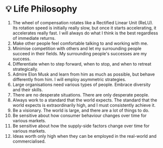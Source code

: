 # 💡 Life Philosophy 

1. The wheel of compensation rotates like a Rectified Linear Unit (ReLU). Its rotation speed is initially really slow, but once it starts accelerating, it accelerates really fast. I will always do what I think is the best regardless of immediate returns. 
2. Make other people feel comfortable talking to and working with me. 
3. Minimise competition with others and let my surrounding people succeed in their fields. My surrounding people's successes are my success. 
4. Differentiate when to step forward, when to stop, and when to retreat strategically. 
5. Admire Elon Musk and learn from him as much as possible, but behave differently from him. I will employ asymmetric strategies. 
6. Large organisations need various types of people. Embrace diversity and their skills. 
7. There are no desperate situations. There are only desperate people.
8. Always work to a standard that the world expects. The standard that the world expects is extraordinarily high, and I must consistently achieve it.
9. Be a visionary. The world is large, and there are a lot of things to do.
10. Be sensitive about how consumer behaviour changes over time for various markets.
11. Be sensitive about how the supply-side factors change over time for various markets.
12. Ideas worth only high when they can be employed in the real-world and commercialised.
